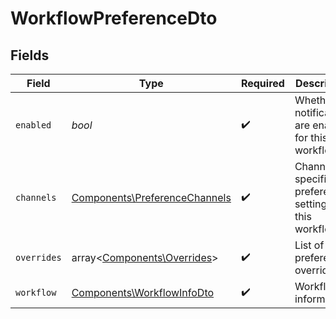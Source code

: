 # WorkflowPreferenceDto


## Fields

| Field                                                                          | Type                                                                           | Required                                                                       | Description                                                                    |
| ------------------------------------------------------------------------------ | ------------------------------------------------------------------------------ | ------------------------------------------------------------------------------ | ------------------------------------------------------------------------------ |
| `enabled`                                                                      | *bool*                                                                         | :heavy_check_mark:                                                             | Whether notifications are enabled for this workflow                            |
| `channels`                                                                     | [Components\PreferenceChannels](../../Models/Components/PreferenceChannels.md) | :heavy_check_mark:                                                             | Channel-specific preference settings for this workflow                         |
| `overrides`                                                                    | array<[Components\Overrides](../../Models/Components/Overrides.md)>            | :heavy_check_mark:                                                             | List of preference overrides                                                   |
| `workflow`                                                                     | [Components\WorkflowInfoDto](../../Models/Components/WorkflowInfoDto.md)       | :heavy_check_mark:                                                             | Workflow information                                                           |